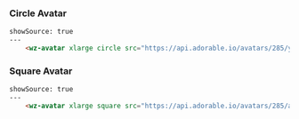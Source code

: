 ### Circle Avatar
```html
showSource: true
---
    <wz-avatar xlarge circle src="https://api.adorable.io/avatars/285/yellow@adorable.io.png" />
```

### Square Avatar
```html
showSource: true
---
    <wz-avatar xlarge square src="https://api.adorable.io/avatars/285/abott@adorable.png" />
```

